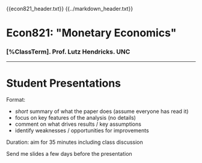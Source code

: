 {{econ821_header.txt}}
{{../markdown_header.txt}}


# Econ821: "Monetary Economics"

### [%ClassTerm]. Prof. Lutz Hendricks. UNC

-----------------

# Student Presentations #

Format:

* *short* summary of what the paper does (assume everyone has read it)
* focus on key features of the analysis (no details)
* comment on what drives results / key assumptions
* identify weaknesses / opportunities for improvements

Duration:
aim for 35 minutes including class discussion

Send me slides a few days before the presentation